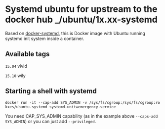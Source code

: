 # Systemd ubuntu for upstream to the docker hub _/ubuntu/1x.xx-systemd

Based on [docker-systemd](https://github.com/dockerimages/docker-systemd), this is Docker image with Ubuntu running systemd init system inside a container.

## Available tags

`15.04` vivid

`15.10` wily

## Starting a shell with systemd

```
docker run -it --cap-add SYS_ADMIN -v /sys/fs/cgroup:/sys/fs/cgroup:ro kxes/ubuntu-systemd systemd.unit=emergency.service
```

You need CAP_SYS_ADMIN capability (as in the example above `--caps-add SYS_ADMIN`) or you can just add `--privileged`.
